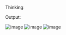 Thinking:


Output:

![image](https://github.com/user-attachments/assets/2e55e1f7-35fd-4472-a3a3-7965198d9445)
![image](https://github.com/user-attachments/assets/aa340435-b51e-45f9-9e1c-3cd121ce5c73)
![image](https://github.com/user-attachments/assets/aff7a79f-4b83-464d-a2d7-664e9b68d423)


